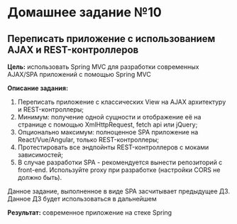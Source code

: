 # Домашнее задание №10
## Переписать приложение с использованием AJAX и REST-контроллеров

**Цель:** использовать Spring MVC для разработки современных AJAX/SPA приложений c помощью Spring MVC

**Описание задания:**
1. Переписать приложение с классических View на AJAX архитектуру и REST-контроллеры;
2. Минимум: получение одной сущности и отображение её на странице с помощью XmlHttpRequest, fetch api или jQuery;
3. Опционально максимум: полноценное SPA приложение на React/Vue/Angular, только REST-контроллеры;
4. Протестировать все эндпойнты REST-контроллеров с моками зависимостей;
5. В случае разработки SPA - рекомендуется вынести репозиторий с front-end.
   Используйте proxy при разработке (настройки CORS не должно быть).

Данное задание, выполненное в виде SPA засчитывает предыдущее ДЗ.
Данное ДЗ будет использоваться в дальнейшем

**Результат:** современное приложение на стеке Spring

